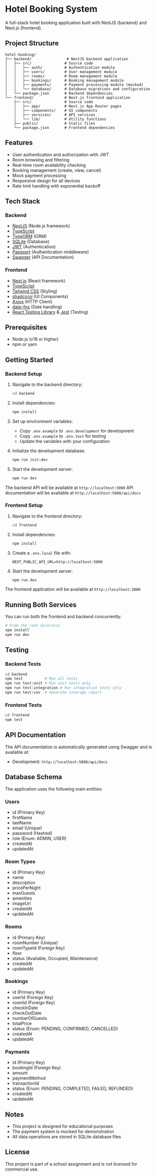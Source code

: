 # Hotel Booking System

A full-stack hotel booking application built with NestJS (backend) and Next.js (frontend).

## Project Structure

```
hotel-booking/
├── backend/                # NestJS backend application
│   ├── src/               # Source code
│   │   ├── auth/          # Authentication module
│   │   ├── users/         # User management module
│   │   ├── rooms/         # Room management module
│   │   ├── bookings/      # Booking management module
│   │   ├── payments/      # Payment processing module (mocked)
│   │   └── database/      # Database migrations and configuration
│   └── package.json       # Backend dependencies
└── frontend/              # Next.js frontend application
    ├── src/               # Source code
    │   ├── app/           # Next.js App Router pages
    │   ├── components/    # UI components
    │   ├── services/      # API services
    │   └── lib/           # Utility functions
    ├── public/            # Static files
    └── package.json       # Frontend dependencies
```

## Features

- User authentication and authorization with JWT
- Room browsing and filtering
- Real-time room availability checking
- Booking management (create, view, cancel)
- Mock payment processing
- Responsive design for all devices
- Rate limit handling with exponential backoff

## Tech Stack

### Backend
- [NestJS](https://nestjs.com/) (Node.js framework)
- [TypeScript](https://www.typescriptlang.org/)
- [TypeORM](https://typeorm.io/) (ORM)
- [SQLite](https://www.sqlite.org/) (Database)
- [JWT](https://jwt.io/) (Authentication)
- [Passport](http://www.passportjs.org/) (Authentication middleware)
- [Swagger](https://swagger.io/) (API Documentation)

### Frontend
- [Next.js](https://nextjs.org/) (React framework)
- [TypeScript](https://www.typescriptlang.org/)
- [Tailwind CSS](https://tailwindcss.com/) (Styling)
- [shadcn/ui](https://ui.shadcn.com/) (UI Components)
- [Axios](https://axios-http.com/) (HTTP Client)
- [date-fns](https://date-fns.org/) (Date handling)
- [React Testing Library](https://testing-library.com/docs/react-testing-library/intro/) & [Jest](https://jestjs.io/) (Testing)

## Prerequisites

- Node.js (v18 or higher)
- npm or yarn

## Getting Started

### Backend Setup

1. Navigate to the backend directory:
   ```bash
   cd backend
   ```

2. Install dependencies:
   ```bash
   npm install
   ```

3. Set up environment variables:
   - Copy `.env.example` to `.env.development` for development
   - Copy `.env.example` to `.env.test` for testing
   - Update the variables with your configuration

4. Initialize the development database:
   ```bash
   npm run init:dev
   ```

5. Start the development server:
   ```bash
   npm run dev
   ```

The backend API will be available at `http://localhost:5000`
API documentation will be available at `http://localhost:5000/api/docs`

### Frontend Setup

1. Navigate to the frontend directory:
   ```bash
   cd frontend
   ```

2. Install dependencies:
   ```bash
   npm install
   ```

3. Create a `.env.local` file with:
   ```
   NEXT_PUBLIC_API_URL=http://localhost:5000
   ```

4. Start the development server:
   ```bash
   npm run dev
   ```

The frontend application will be available at `http://localhost:3000`

## Running Both Services

You can run both the frontend and backend concurrently:

```bash
# From the root directory
npm install
npm run dev
```

## Testing

### Backend Tests
```bash
cd backend
npm test          # Run all tests
npm run test:unit # Run unit tests only
npm run test:integration # Run integration tests only
npm run test:cov  # Generate coverage report
```

### Frontend Tests
```bash
cd frontend
npm test
```

## API Documentation

The API documentation is automatically generated using Swagger and is available at:
- Development: `http://localhost:5000/api/docs`

## Database Schema

The application uses the following main entities:

### Users
- id (Primary Key)
- firstName
- lastName
- email (Unique)
- password (Hashed)
- role (Enum: ADMIN, USER)
- createdAt
- updatedAt

### Room Types
- id (Primary Key)
- name
- description
- pricePerNight
- maxGuests
- amenities
- imageUrl
- createdAt
- updatedAt

### Rooms
- id (Primary Key)
- roomNumber (Unique)
- roomTypeId (Foreign Key)
- floor
- status (Available, Occupied, Maintenance)
- createdAt
- updatedAt

### Bookings
- id (Primary Key)
- userId (Foreign Key)
- roomId (Foreign Key)
- checkInDate
- checkOutDate
- numberOfGuests
- totalPrice
- status (Enum: PENDING, CONFIRMED, CANCELLED)
- createdAt
- updatedAt

### Payments
- id (Primary Key)
- bookingId (Foreign Key)
- amount
- paymentMethod
- transactionId
- status (Enum: PENDING, COMPLETED, FAILED, REFUNDED)
- createdAt
- updatedAt

## Notes

- This project is designed for educational purposes
- The payment system is mocked for demonstration
- All data operations are stored in SQLite database files

## License

This project is part of a school assignment and is not licensed for commercial use.

